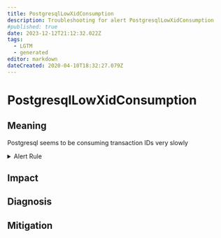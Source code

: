 ```yaml
---
title: PostgresqlLowXidConsumption
description: Troubleshooting for alert PostgresqlLowXidConsumption
#published: true
date: 2023-12-12T21:12:32.022Z
tags: 
  - LGTM
  - generated
editor: markdown
dateCreated: 2020-04-10T18:32:27.079Z
---
```


# PostgresqlLowXidConsumption

## Meaning
[//]: # "Short paragraph that explains what the alert means"
Postgresql seems to be consuming transaction IDs very slowly

<details>
  <summary>Alert Rule</summary>

{{% rule "postgresql/postgres-exporter.yml" "PostgresqlLowXidConsumption" %}}

{{% comment %}}

```yaml
alert: PostgresqlLowXidConsumption
expr: rate(pg_txid_current[1m]) < 5
for: 2m
labels:
    severity: warning
annotations:
    summary: Postgresql low XID consumption (instance {{ $labels.instance }})
    description: |-
        Postgresql seems to be consuming transaction IDs very slowly
          VALUE = {{ $value }}
          LABELS = {{ $labels }}
    runbook: https://github.com/srerun/prometheus-alerts/blob/main/content/runbooks/postgres-exporter/PostgresqlLowXidConsumption.md

```

{{% /comment %}}

</details>


## Impact
[//]: # "What could / will happen if the alert is not addressed"



## Diagnosis
[//]: # "Steps to take to identify the cause of the problem"



## Mitigation
[//]: # "The steps necessary to resolve the alert"
